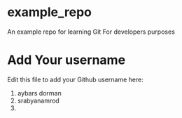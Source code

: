 # example_repo
An example repo for learning Git For developers purposes
# Add Your username
Edit this file to add your Github username here:
1. aybars dorman
2. srabyanamrod
3. 

